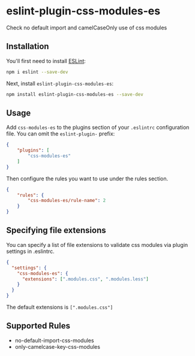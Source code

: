 # eslint-plugin-css-modules-es

Check no default import and camelCaseOnly use of css modules

## Installation

You'll first need to install [ESLint](https://eslint.org/):

```sh
npm i eslint --save-dev
```

Next, install `eslint-plugin-css-modules-es`:

```sh
npm install eslint-plugin-css-modules-es --save-dev
```

## Usage

Add `css-modules-es` to the plugins section of your `.eslintrc` configuration file. You can omit the `eslint-plugin-` prefix:

```json
{
    "plugins": [
        "css-modules-es"
    ]
}
```


Then configure the rules you want to use under the rules section.

```json
{
    "rules": {
        "css-modules-es/rule-name": 2
    }
}
```

## Specifying file extensions

You can specify a list of file extensions to validate css modules via plugin settings in .eslintrc.

```json
{
  "settings": {
    "css-modules-es": {
      "extensions": [".modules.css", ".modules.less"]
    }
  }
}
```

The default extensions is `[".modules.css"]`

## Supported Rules

* no-default-import-css-modules
* only-camelcase-key-css-modules


